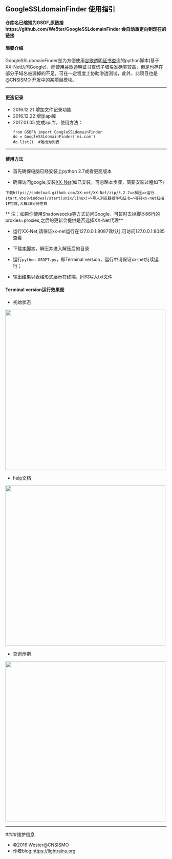 ## GoogleSSLdomainFinder 使用指引

**仓库名已缩短为GSDF,原链接https://github.com/We5ter/GoogleSSLdomainFinder 会自动重定向到现在的链接**

#### 简要介绍

GoogleSSLdomainFinder是为方便使用<a href="https://www.google.com/transparencyreport/" target="_blank">谷歌透明证书查询</a>的python脚本(基于XX-Net访问Google)，而使用谷歌透明证书查询子域名准确率较高，但是也存在部分子域名被漏掉的不足，可在一定程度上协助渗透测试，此外，此项目也是 @CNSISMO 开发中的某项目模块。

<hr>

#### 更迭记录

- 2016.12.21 增加文件记录功能
- 2016.12.22 增加api库
- 2017.01.05 完成api库，使用方法：
  <pre><code>from GSDFA import GoogleSSLdomainFinder
  do = GoogleSSLdomainFinder('mi.com')
  do.list()  #输出为列表
  </code></pre>
  
<hr>

#### 使用方法

- 首先确保电脑已经安装上python 2.7或者更高版本

- 确保访问google,安装[XX-Net](https://github.com/XX-net/XX-Net/wiki/%E4%B8%AD%E6%96%87%E6%96%87%E6%A1%A3)(如已安装，可忽略本步骤，简要安装过程如下)<br>
<pre><code>下载https://codeload.github.com/XX-net/XX-Net/zip/3.2.7=>解压=>运行start.vbs(windows)/start(unix/linux)=>导入浏览器插件和证书=>等待xx-net扫描IP完成,大概30分钟左右
</code></pre>
** 注：如果你使用Shadowsocks等方式访问Google，可暂时去掉脚本66行的proxies=proxies,之后的更新会提供是否选择XX-Net代理**

- 运行XX-Net,请保证xx-net运行在127.0.0.1:8087(默认),可访问127.0.0.1:8085查看

- 下载[本脚本](https://github.com/We5ter/GoogleSSLdomainFinder/archive/master.zip)，解压并进入解压后的目录

- 运行`python GSDFT.py`，即Terminal version，运行中请保证xx-net持续运行；

- 输出结果以表格形式展示在终端，同时写入txt文件

#### Terminal version运行效果图

- 初始状态

<img src="https://github.com/We5ter/GoogleSSLdomainFinder/blob/master/example/ex1.png" width="500px">

- help文档

<img src="https://github.com/We5ter/GSDF/blob/master/example/Screen%20Shot%202017-01-09%20at%207.13.57%20PM.png" width="500px">

- 查询示例

<img src="https://github.com/We5ter/GSDF/blob/master/example/Screen%20Shot%202017-01-09%20at%207.14.27%20PM.png" width="500px">


<hr>

####维护信息
- &copy;2016 Wester@CNSISMO
- 作者blog:<a href="https://lightrains.org" target="_blank">https://lightrains.org</a>
